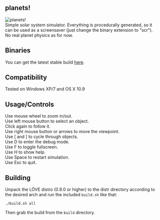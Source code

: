 ## planets!
![planets!](http://deseven.info/sys/planets2.png)  
Simple solar system simulator. Everything is procedurally generated, so it can be used as a screensaver (just change the binary extension to "scr").  
No real planet physics as for now.

## Binaries
You can get the latest stable build [here](http://deseven.info/soft).

## Compatibility
Tested on Windows XP/7 and OS X 10.9

## Usage/Controls
Use mouse wheel to zoom in/out.  
Use left mouse button to select an object.  
Click again to follow it.  
Use right mouse button or arrows to move the viewpoint.  
Use [ and ] to cycle through objects.  
Use D to enter the debug mode.  
Use F to toggle fullscreen.  
Use H to show help.  
Use Space to restart simulation.  
Use Esc to quit.

## Building
Unpack the LÖVE distro (0.9.0 or higher) to the distr directory according to the desired arch and run the included `build.sh` like that:
```Shell
./build.sh all  
```
Then grab the build from the `build` directory.
